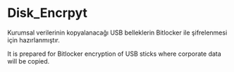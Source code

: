# Disk_Encrpyt
Kurumsal verilerinin kopyalanacağı USB belleklerin Bitlocker ile şifrelenmesi için hazırlanmıştır. 

It is prepared for Bitlocker encryption of USB sticks where corporate data will be copied. 
